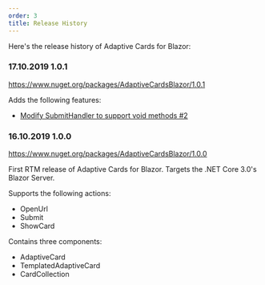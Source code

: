 ```yaml
---
order: 3
title: Release History
---
```


Here's the release history of Adaptive Cards for Blazor:

### 17.10.2019 1.0.1

https://www.nuget.org/packages/AdaptiveCardsBlazor/1.0.1

Adds the following features:

* [Modify SubmitHandler to support void methods #2](https://github.com/mikoskinen/Blazor.AdaptiveCards/issues/2)

### 16.10.2019 1.0.0

https://www.nuget.org/packages/AdaptiveCardsBlazor/1.0.0

First RTM release of Adaptive Cards for Blazor. Targets the .NET Core 3.0's Blazor Server.

Supports the following actions:

* OpenUrl 
* Submit
* ShowCard

Contains three components:

* AdaptiveCard
* TemplatedAdaptiveCard
* CardCollection